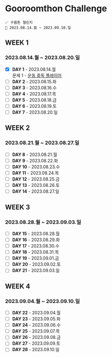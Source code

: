 # Gooroomthon Challenge

```
✅ 구름톤 챌린지
📅 2023.08.14.월 ~ 2023.09.10.일
```

## WEEK 1

### 2023.08.14.월 ~ 2023.08.20.일

- [x] **DAY 1** - 2023.08.14.월  
       문제 1 - [운동 중독 플레이어](https://level.goorm.io/exam/195683/운동-중독-플레이어/quiz/1)
- [ ] **DAY 2** - 2023.08.15.화
- [ ] **DAY 3** - 2023.08.16.수
- [ ] **DAY 4** - 2023.08.17.목
- [ ] **DAY 5** - 2023.08.18.금
- [ ] **DAY 6** - 2023.08.19.토
- [ ] **DAY 7** - 2023.08.20.일

## WEEK 2

### 2023.08.21.월 ~ 2023.08.27.일

- [ ] **DAY 8** - 2023.08.21.월
- [ ] **DAY 9** - 2023.08.22.화
- [ ] **DAY 10** - 2023.08.23.수
- [ ] **DAY 11** - 2023.08.24.목
- [ ] **DAY 12** - 2023.08.25.금
- [ ] **DAY 13** - 2023.08.26.토
- [ ] **DAY 14** - 2023.08.27.일

## WEEK 3

### 2023.08.28.월 ~ 2023.09.03.일

- [ ] **DAY 15** - 2023.08.28.월
- [ ] **DAY 16** - 2023.08.29.화
- [ ] **DAY 17** - 2023.08.30.수
- [ ] **DAY 18** - 2023.08.31.목
- [ ] **DAY 19** - 2023.09.01.금
- [ ] **DAY 20** - 2023.09.02.토
- [ ] **DAY 21** - 2023.09.03.일

## WEEK 4

### 2023.09.04.월 ~ 2023.09.10.일

- [ ] **DAY 22** - 2023.09.04.월
- [ ] **DAY 23** - 2023.09.05.화
- [ ] **DAY 24** - 2023.09.06.수
- [ ] **DAY 25** - 2023.09.07.목
- [ ] **DAY 26** - 2023.09.08.금
- [ ] **DAY 27** - 2023.09.09.토
- [ ] **DAY 28** - 2023.09.10.일
